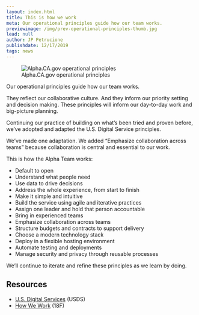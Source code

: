 ```yaml
---
layout: index.html
title: This is how we work
meta: Our operational principles guide how our team works.
previewimage: /img/prev-operational-principles-thumb.jpg
lead: null
author: JP Petrucione
publishdate: 12/17/2019
tags: news
---
```

<figure class="figure"><img src="../img/operational-principles.jpg" class="" alt="Alpha.CA.gov operational principles"><figcaption class="figure-caption">Alpha.CA.gov operational principles</figcaption></figure>

Our operational principles guide how our team works.

They reflect our collaborative culture. And they inform our priority setting and decision making. These principles will inform our day-to-day work and big-picture planning.

Continuing our practice of building on what’s been tried and proven before, we’ve adopted and adapted the U.S. Digital Service principles.

We’ve made one adaptation. We added “Emphasize collaboration across teams” because collaboration is central and essential to our work.

This is how the Alpha Team works:

*   Default to open
*   Understand what people need
*   Use data to drive decisions
*   Address the whole experience, from start to finish
*   Make it simple and intuitive
*   Build the service using agile and iterative practices
*   Assign one leader and hold that person accountable
*   Bring in experienced teams
*   Emphasize collaboration across teams
*   Structure budgets and contracts to support delivery
*   Choose a modern technology stack
*   Deploy in a flexible hosting environment
*   Automate testing and deployments
*   Manage security and privacy through reusable processes

We’ll continue to iterate and refine these principles as we learn by doing.

## Resources

*   [U.S. Digital Services](https://playbook.cio.gov/) (USDS)
*   [How We Work](https://18f.gsa.gov/partnership-principles/) (18F)
